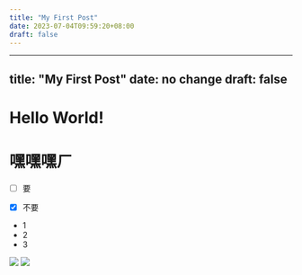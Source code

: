 ```yaml
---
title: "My First Post"
date: 2023-07-04T09:59:20+08:00
draft: false
---
```

---
title: "My First Post"
date: no change       <!-- 不須更動 -->
draft: false          <!-- 將草稿設置為否 -->
---
# Hello World!
# 嘿嘿嘿ㄏ
- [ ] 要
* [x] 不要

- 1
- 2
- 3

![](https://media0.giphy.com/media/3Gslc5mj3nNJq9rwpO/giphy.gif?cid=ecf05e47tqseofrs5ak8pdfcizekmlv42blff19dhuyfk7x8&ep=v1_gifs_search&rid=giphy.gif&ct=g)
![](https://media0.giphy.com/media/pjwHYT6a3MdggZlvrk/giphy.gif?cid=ecf05e477h5wc0y2xuaedp0t901qrqns768hx1ycz7pvyckw&ep=v1_gifs_related&rid=giphy.gif&ct=g)